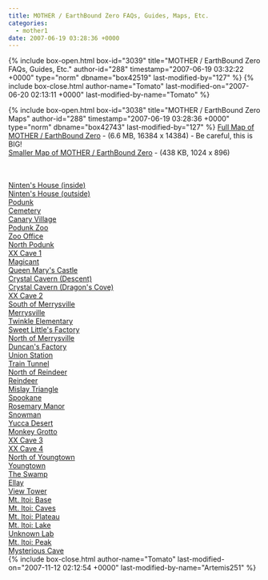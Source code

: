 ```yaml
---
title: MOTHER / EarthBound Zero FAQs, Guides, Maps, Etc.
categories:
  - mother1
date: 2007-06-19 03:28:36 +0000
---
```

{% include box-open.html box-id="3039" title="MOTHER / EarthBound Zero FAQs, Guides, Etc." author-id="288" timestamp="2007-06-19 03:32:22 +0000" type="norm" dbname="box42519" last-modified-by="127" %}
<navigator group="Mother1|Maps~FAQs~Miscellaneous" display="no" quantity="100" section="description" /><displaytor mode="twocolumnlist" />
{% include box-close.html author-name="Tomato" last-modified-on="2007-06-20 02:13:11 +0000" last-modified-by-name="Tomato" %}

{% include box-open.html box-id="3038" title="MOTHER / EarthBound Zero Maps" author-id="288" timestamp="2007-06-19 03:28:36 +0000" type="norm" dbname="box42743" last-modified-by="127" %}
<a href="maps/eb0map_big.png">Full Map of MOTHER / EarthBound Zero</a> - (6.6 MB, 16384 x 14384) - Be careful, this is BIG!<br />
<a href="maps/eb0map_small.png">Smaller Map of MOTHER / EarthBound Zero</a> - (438 KB, 1024 x 896)

<br /><br />
<table1 />
            <a href="maps/nintenhouse.png">Ninten's House (inside)</a><br />
            <a href="maps/nintenhouseout.png">Ninten's House (outside)</a><br />
            <a href="maps/podunk.png">Podunk</a><br />
            <a href="maps/cemetery.png">Cemetery</a><br />
            <a href="maps/canaryvillage.png">Canary Village</a><br />
            <a href="maps/zoo.png">Podunk Zoo</a><br />
            <a href="maps/zoooffice.PNG">Zoo Office</a><br />
            <a href="maps/tomagicant.png">North Podunk</a><br />
            <a href="maps/xxcave.png">XX Cave 1</a><br />
            <a href="maps/magicant.png">Magicant</a><br />
            <a href="maps/queenmary.png">Queen Mary's Castle</a><br />
            <a href="maps/crystalcavern2.png">Crystal Cavern (Descent)</a><br />
            <a href="maps/crystalcavern1.png">Crystal Cavern (Dragon's Cove)</a><br />
            <a href="maps/outmagicant.png">XX Cave 2</a><br />
            <a href="maps/southmerrys.png">South of Merrysville</a><br />
            <a href="maps/merrysville.png">Merrysville</a><br />
            <a href="maps/twinkleelem.PNG">Twinkle Elementary</a><br />
            <a href="maps/sweetlittle.png">Sweet Little's Factory</a><br />
            <a href="maps/northmerrys.png">North of Merrysville</a><br />
            <a href="maps/duncanfactory.png">Duncan's Factory</a><br />
            <a href="maps/union.png">Union Station</a><br />
            <a href="maps/train.png">Train Tunnel</a><br />
<table2 />
            <a href="maps/northreindeer.png">North of Reindeer</a><br />
            <a href="maps/reindeer.png">Reindeer</a><br />
            <a href="maps/mislaytri.png">Mislay Triangle</a><br />
            <a href="maps/spookane.png">Spookane</a><br />
            <a href="maps/rosemary.png">Rosemary Manor</a><br />
            <a href="maps/snowman.png">Snowman</a><br />
            <a href="maps/yuccadesert.png">Yucca Desert</a><br />
            <a href="maps/monkey.png">Monkey Grotto</a><br />
            <a href="maps/xxcave3.png">XX Cave 3</a><br />
            <a href="maps/xxcave4.png">XX Cave 4</a><br />
            <a href="maps/northyoungs.png">North of Youngtown</a><br />
            <a href="maps/youngtown.png">Youngtown</a><br />
            <a href="maps/swamp.png">The Swamp</a><br />
            <a href="maps/ellay.png">Ellay</a><br />
            <a href="maps/sceinceisle.png">View Tower</a><br />
            <a href="maps/itoibase.png">Mt. Itoi: Base</a><br />
            <a href="maps/itoicaves.png">Mt. Itoi: Caves</a><br />
            <a href="maps/itoicliffs.png">Mt. Itoi: Plateau</a><br />
            <a href="maps/itoilake.png">Mt. Itoi: Lake</a><br />
            <a href="maps/unknownlab.PNG">Unknown Lab</a><br />
            <a href="maps/itoipeak.png">Mt. Itoi: Peak</a><br />
            <a href="maps/giegue.png">Mysterious Cave</a><br />
<table3 />
{% include box-close.html author-name="Tomato" last-modified-on="2007-11-12 02:12:54 +0000" last-modified-by-name="Artemis251" %}
